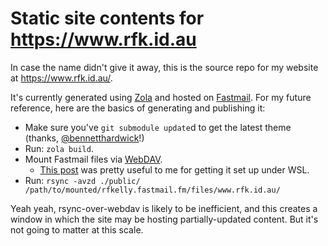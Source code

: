 # Static site contents for https://www.rfk.id.au

In case the name didn't give it away, this is the source repo for my website at https://www.rfk.id.au/.

It's currently generated using [Zola](https://www.getzola.org/) and hosted on [Fastmail](fastmail.com/).
For my future reference, here are the basics of generating and publishing it:

* Make sure you've `git submodule update`d to get the latest theme (thanks, [@bennetthardwick](https://github.com/bennetthardwick/simple-dev-blog-zola-starter)!)
* Run: `zola build`.
* Mount Fastmail files via [WebDAV](https://www.fastmail.help/hc/en-us/articles/1500000277882-Remote-file-access).
    * [This post](https://askubuntu.com/questions/498526/mounting-a-webdav-share-by-users) was
      pretty useful to me for getting it set up under WSL.
* Run: `rsync -avzd ./public/ /path/to/mounted/rfkelly.fastmail.fm/files/www.rfk.id.au/`

Yeah yeah, rsync-over-webdav is likely to be inefficient, and this creates a window in which
the site may be hosting partially-updated content. But it's not going to matter at this scale.